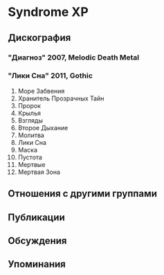 # Syndrome XP



## Дискография

### "Диагноз" 2007, Melodic Death Metal



### "Лики Сна" 2011, Gothic

01. Море Забвения
02. Хранитель Прозрачных Тайн
03. Пророк
04. Крылья
05. Взгляды
06. Второе Дыхание
07. Молитва
08. Лики Сна
09. Маска
10. Пустота
11. Мертвые
12. Мертвая Зона


## Отношения с другими группами


## Публикации


## Обсуждения


## Упоминания

